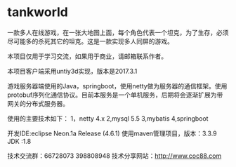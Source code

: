 # tankworld
一款多人在线游戏，在一张大地图上面，每个角色代表一个坦克，为了生存，必须尽可能多的杀死其它的坦克。这是一款实现多人同屏的游戏。

本项目仅用于学习交流，如果用于商业，请邮箱联系作者。

本项目客户端采用untiy3d实现，版本是2017.3.1

游戏服务器端使用的Java，springboot，使用netty做为服务器的通信框架。使用protobuf序列化通信协议。目前本服务是一个单机服务，后期将会逐渐扩展为带网关的分布式服务器。

使用的主要技术如下：
1，netty 4.x
2,mysql  5.5
3,mybatis
4,springboot

开发IDE:eclipse Neon.1a Release (4.6.1)
使用maven管理项目，版本：3.3.9
JDK  :1.8

技术交流群：66728073     398808948
技术分享网站：http://www.coc88.com
